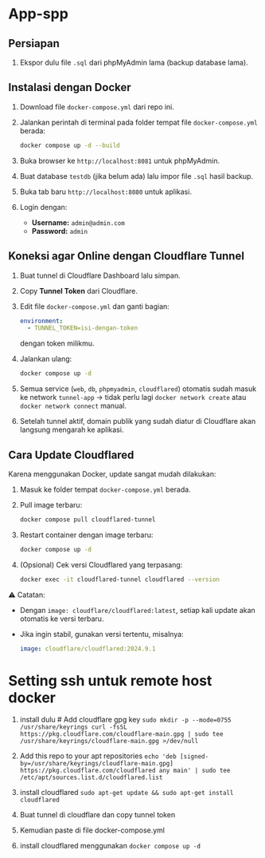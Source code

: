 # App-spp

## Persiapan

1. Ekspor dulu file `.sql` dari phpMyAdmin lama (backup database lama).

## Instalasi dengan Docker

1. Download file `docker-compose.yml` dari repo ini.
2. Jalankan perintah di terminal pada folder tempat file `docker-compose.yml` berada:

   ```bash
   docker compose up -d --build
   ```
3. Buka browser ke `http://localhost:8081` untuk phpMyAdmin.
4. Buat database `testdb` (jika belum ada) lalu impor file `.sql` hasil backup.
5. Buka tab baru `http://localhost:8080` untuk aplikasi.
6. Login dengan:

   * **Username:** `admin@admin.com`
   * **Password:** `admin`

## Koneksi agar Online dengan Cloudflare Tunnel

1. Buat tunnel di Cloudflare Dashboard lalu simpan.
2. Copy **Tunnel Token** dari Cloudflare.
3. Edit file `docker-compose.yml` dan ganti bagian:

   ```yaml
   environment:
     - TUNNEL_TOKEN=isi-dengan-token
   ```

   dengan token milikmu.
4. Jalankan ulang:

   ```bash
   docker compose up -d
   ```
5. Semua service (`web`, `db`, `phpmyadmin`, `cloudflared`) otomatis sudah masuk ke network `tunnel-app` → tidak perlu lagi `docker network create` atau `docker network connect` manual.
6. Setelah tunnel aktif, domain publik yang sudah diatur di Cloudflare akan langsung mengarah ke aplikasi.

## Cara Update Cloudflared

Karena menggunakan Docker, update sangat mudah dilakukan:

1. Masuk ke folder tempat `docker-compose.yml` berada.
2. Pull image terbaru:

   ```bash
   docker compose pull cloudflared-tunnel
   ```
3. Restart container dengan image terbaru:

   ```bash
   docker compose up -d
   ```
4. (Opsional) Cek versi Cloudflared yang terpasang:

   ```bash
   docker exec -it cloudflared-tunnel cloudflared --version
   ```

⚠️ Catatan:

* Dengan `image: cloudflare/cloudflared:latest`, setiap kali update akan otomatis ke versi terbaru.
* Jika ingin stabil, gunakan versi tertentu, misalnya:

  ```yaml
  image: cloudflare/cloudflared:2024.9.1
  ```

# Setting ssh untuk remote host docker
1. install dulu # Add cloudflare gpg key
`sudo mkdir -p --mode=0755 /usr/share/keyrings
curl -fsSL https://pkg.cloudflare.com/cloudflare-main.gpg | sudo tee /usr/share/keyrings/cloudflare-main.gpg >/dev/null
`
2. Add this repo to your apt repositories
`echo 'deb [signed-by=/usr/share/keyrings/cloudflare-main.gpg] https://pkg.cloudflare.com/cloudflared any main' | sudo tee /etc/apt/sources.list.d/cloudflared.list`

3. install cloudflared
`sudo apt-get update && sudo apt-get install cloudflared`
4. Buat tunnel di cloudflare dan copy tunnel token
5. Kemudian paste di file docker-compose.yml
6. install cloudflared menggunakan `docker compose up -d`
